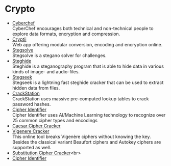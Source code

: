 <h1> Crypto </h1>

- [Cyberchef](https://gchq.github.io/CyberChef)<br>
CyberChef encourages both technical and non-technical people to explore data formats, encryption and compression.<br>
- [Cryptii](https://cryptii.com/)<br>
Web app offering modular conversion, encoding and encryption online.<br>
- [Stegsolve](https://www.aldeid.com/wiki/Stegsolve)<br>
Stegsolve is a stegano solver for challenges.<br>
- [Steghide](http://steghide.sourceforge.net/)<br>
Steghide is a steganography program that is able to hide data in various kinds of image- and audio-files.<br>
- [Stegseek](https://github.com/RickdeJager/stegseek)<br>
Stegseek is a lightning fast steghide cracker that can be used to extract hidden data from files.<br>
- [CrackStation](https://crackstation.net/)<br>
CrackStation uses massive pre-computed lookup tables to crack password hashes.<br>
- [Cipher Identifier](https://www.boxentriq.com/code-breaking/cipher-identifier)<br>
Cipher Identifier uses AI/Machine Learning technology to recognize over 25 common cipher types and encodings
- [Caesar Cipher Cracker](https://www.nayuki.io/page/automatic-caesar-cipher-breaker-javascript)<br>
- [Vigenere Cracker](https://www.guballa.de/vigenere-solver)<br>
This online tool breaks Vigenère ciphers without knowing the key. Besides the classical variant Beaufort ciphers and Autokey ciphers are supported as well.<br>
- [Substitution Cipher Cracker](https://planetcalc.com/8047/#:~:text=In%20cryptography%2C%20a%20substitution%20cipher%20is%20a%20method,letters%2C%20mixtures%20of%20the%20above%2C%20and%20so%20forth.)<br>
- [Cipher Identifier](https://www.boxentriq.com/code-breaking/cipher-identifier)<br>
<br>
